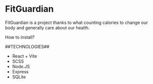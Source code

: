 # FitGuardian

FitGuardian is a project thanks to what counting calories to change our body and generally care about our health.

How to install?

##TECHNOLOGIES##
- React + Vite
- SCSS
- Node.JS
- Express
- SQLite

